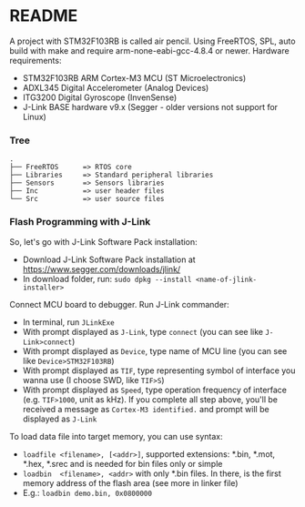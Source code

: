 # README #
A project with STM32F103RB is called air pencil.
Using FreeRTOS, SPL, auto build with make and require arm-none-eabi-gcc-4.8.4 or newer.
Hardware requirements:

  - STM32F103RB ARM Cortex-M3 MCU (ST Microelectronics)
  - ADXL345 Digital Accelerometer (Analog Devices)
  - ITG3200 Digital Gyroscope     (InvenSense)
  - J-Link BASE hardware v9.x     (Segger - older versions not support for Linux)

### Tree ###
```
.
├── FreeRTOS      => RTOS core
├── Libraries     => Standard peripheral libraries
├── Sensors       => Sensors libraries
├── Inc           => user header files
└── Src           => user source files
```

### Flash Programming with J-Link ###
So, let's go with J-Link Software Pack installation:

  * Download J-Link Software Pack installation at https://www.segger.com/downloads/jlink/
  * In download folder, run: ```sudo dpkg --install <name-of-jlink-installer>```

Connect MCU board to debugger. Run J-Link commander:

  * In terminal, run ```JLinkExe```
  * With prompt displayed as ```J-Link```, type ```connect``` (you can see like ```J-Link>connect```)
  * With prompt displayed as ```Device```, type name of MCU line (you can see like ```Device>STM32F103RB```)
  * With prompt displayed as ```TIF```, type representing symbol of interface you wanna use (I choose SWD, like ```TIF>S```)
  * With prompt displayed as ```Speed```, type operation frequency of interface (e.g. ```TIF>1000```, unit as kHz). If you complete all step above, you'll be received a message as ```Cortex-M3 identified.``` and prompt will be displayed as ```J-Link```

To load data file into target memory, you can use syntax:

  * ```loadfile <filename>, [<addr>]```, supported extensions: *.bin, *.mot, *.hex, *.srec and <addr> is needed for bin files only
  or simple
  * ```loadbin  <filename>, <addr>``` with only *.bin files.
  In there, <addr> is the first memory address of the flash area (see more in linker file)
  * E.g.: ```loadbin demo.bin, 0x0800000```
